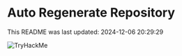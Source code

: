# Auto Regenerate Repository

This README was last updated: 2024-12-06 20:29:29

 ![TryHackMe](https://tryhackme.com/badge/533634)